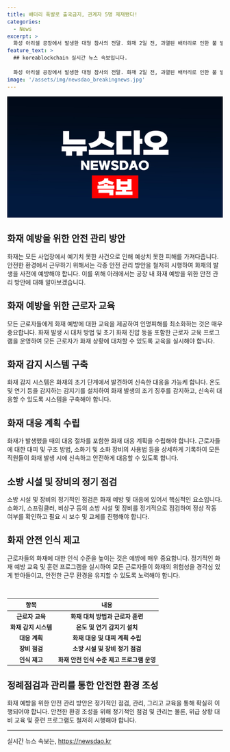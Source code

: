 ```yaml
---
title: 배터리 폭발로 출국금지, 관계자 5명 제재됐다!
categories:
  - News
excerpt: >
  화성 아리셀 공장에서 발생한 대형 참사의 전말. 화재 2일 전, 과열된 배터리로 인한 불 발생 때도 소방에 신고 없이 자체 진화에 성공했지만, 대비 조치는 없었다. 이번 참사에서도 불만 꺼지고는 소방에 신고나 후속 대비 조치가 이뤄지지 않은 점이 문제로 지적되고 있으며, 사람들의 안전을 등한시한 혐의로 5명이 입건됐다.
feature_text: >
  ## koreablockchain 실시간 뉴스 속보입니다.

  화성 아리셀 공장에서 발생한 대형 참사의 전말. 화재 2일 전, 과열된 배터리로 인한 불 발생 때도 소방에 신고 없이 자체 진화에 성공했지만, 대비 조치는 없었다. 이번 참사에서도 불만 꺼지고는 소방에 신고나 후속 대비 조치가 이뤄지지 않은 점이 문제로 지적되고 있으며, 사람들의 안전을 등한시한 혐의로 5명이 입건됐다.
image: '/assets/img/newsdao_breakingnews.jpg'
---
```


<p><img src="/assets/img/newsdao_breakingnews.jpg" alt="koreablockchain 속보" /></p>

<h2 data-ke-size="size26">화재 예방을 위한 안전 관리 방안</h2>

<p data-ke-size="size16">화재는 모든 사업장에서 예기치 못한 사건으로 인해 예상치 못한 피해를 가져다줍니다. 안전한 환경에서 근무하기 위해서는 각종 안전 관리 방안을 철저히 시행하여 화재의 발생을 사전에 예방해야 합니다. 이를 위해 아래에서는 공장 내 화재 예방을 위한 안전 관리 방안에 대해 알아보겠습니다.</p>

<h2 data-ke-size="size26">화재 예방을 위한 근로자 교육</h2>

<p data-ke-size="size16">모든 근로자들에게 화재 예방에 대한 교육을 제공하여 인명피해를 최소화하는 것은 매우 중요합니다. 화재 발생 시 대처 방법 및 초기 화재 진압 등을 포함한 근로자 교육 프로그램을 운영하여 모든 근로자가 화재 상황에 대처할 수 있도록 교육을 실시해야 합니다.</p>

<h2 data-ke-size="size26">화재 감지 시스템 구축</h2>

<p data-ke-size="size16">화재 감지 시스템은 화재의 초기 단계에서 발견하여 신속한 대응을 가능케 합니다. 온도 및 연기 등을 감지하는 감지기를 설치하여 화재 발생의 조기 징후를 감지하고, 신속히 대응할 수 있도록 시스템을 구축해야 합니다.</p>

<h2 data-ke-size="size26">화재 대응 계획 수립</h2>

<p data-ke-size="size16">화재가 발생했을 때의 대응 절차를 포함한 화재 대응 계획을 수립해야 합니다. 근로자들에 대한 대피 및 구조 방법, 소화기 및 소화 장비의 사용법 등을 상세하게 기록하여 모든 직원들이 화재 발생 시에 신속하고 안전하게 대응할 수 있도록 합니다.</p>

<h2 data-ke-size="size26">소방 시설 및 장비의 정기 점검</h2>

<p data-ke-size="size16">소방 시설 및 장비의 정기적인 점검은 화재 예방 및 대응에 있어서 핵심적인 요소입니다. 소화기, 스프링클러, 비상구 등의 소방 시설 및 장비를 정기적으로 점검하여 정상 작동 여부를 확인하고 필요 시 보수 및 교체를 진행해야 합니다.</p>

<h2 data-ke-size="size26">화재 안전 인식 제고</h2>

<p data-ke-size="size16">근로자들의 화재에 대한 인식 수준을 높이는 것은 예방에 매우 중요합니다. 정기적인 화재 예방 교육 및 훈련 프로그램을 실시하여 모든 근로자들이 화재의 위험성을 경각심 있게 받아들이고, 안전한 근무 환경을 유지할 수 있도록 노력해야 합니다.</p>

<p data-ke-size="size16">&nbsp;</p>

<table>
    <thead>
        <tr>
            <th style="text-align: center;">항목</th>
            <th style="text-align: center;">내용</th>
        </tr>
    </thead>
    <tbody>
        <tr>
            <td style="text-align: center; height: 17px;"><b>근로자 교육</b></td>
            <td style="text-align: center; height: 17px;"><b>화재 대처 방법과 근로자 훈련</b></td>
        </tr>
        <tr>
            <td style="text-align: center; height: 17px;"><b>화재 감지 시스템</b></td>
            <td style="text-align: center; height: 17px;"><b>온도 및 연기 감지기 설치</b></td>
        </tr>
        <tr>
            <td style="text-align: center; height: 17px;"><b>대응 계획</b></td>
            <td style="text-align: center; height: 17px;"><b>화재 대응 및 대피 계획 수립</b></td>
        </tr>
        <tr>
            <td style="text-align: center; height: 17px;"><b>장비 점검</b></td>
            <td style="text-align: center; height: 17px;"><b>소방 시설 및 장비 정기 점검</b></td>
        </tr>
        <tr>
            <td style="text-align: center; height: 17px;"><b>인식 제고</b></td>
            <td style="text-align: center; height: 17px;"><b>화재 안전 인식 수준 제고 프로그램 운영</b></td>
        </tr>
    </tbody>
</table>

<h2 data-ke-size="size26">정례점검과 관리를 통한 안전한 환경 조성</h2>

<p data-ke-size="size16">화재 예방을 위한 안전 관리 방안은 정기적인 점검, 관리, 그리고 교육을 통해 확실히 이행되어야 합니다. 안전한 환경 조성을 위해 정기적인 점검 및 관리는 물론, 위급 상황 대비 교육 및 훈련 프로그램도 철저히 시행해야 합니다.</p>

<p><hr></p>
실시간 뉴스 속보는, <a href="https://newsdao.kr" rel="dofollow">https://newsdao.kr</a>


